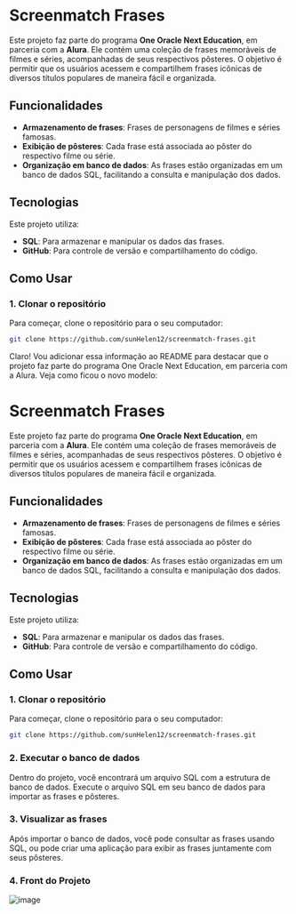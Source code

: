 # Screenmatch Frases

Este projeto faz parte do programa **One Oracle Next Education**, em parceria com a **Alura**. Ele contém uma coleção de frases memoráveis de filmes e séries, acompanhadas de seus respectivos pôsteres. O objetivo é permitir que os usuários acessem e compartilhem frases icônicas de diversos títulos populares de maneira fácil e organizada.

## Funcionalidades

- **Armazenamento de frases**: Frases de personagens de filmes e séries famosas.
- **Exibição de pôsteres**: Cada frase está associada ao pôster do respectivo filme ou série.
- **Organização em banco de dados**: As frases estão organizadas em um banco de dados SQL, facilitando a consulta e manipulação dos dados.

## Tecnologias

Este projeto utiliza:
- **SQL**: Para armazenar e manipular os dados das frases.
- **GitHub**: Para controle de versão e compartilhamento do código.

## Como Usar

### 1. Clonar o repositório

Para começar, clone o repositório para o seu computador:

```bash
git clone https://github.com/sunHelen12/screenmatch-frases.git
```
Claro! Vou adicionar essa informação ao README para destacar que o projeto faz parte do programa One Oracle Next Education, em parceria com a Alura. Veja como ficou o novo modelo:

# Screenmatch Frases

Este projeto faz parte do programa **One Oracle Next Education**, em parceria com a **Alura**. Ele contém uma coleção de frases memoráveis de filmes e séries, acompanhadas de seus respectivos pôsteres. O objetivo é permitir que os usuários acessem e compartilhem frases icônicas de diversos títulos populares de maneira fácil e organizada.

## Funcionalidades

- **Armazenamento de frases**: Frases de personagens de filmes e séries famosas.
- **Exibição de pôsteres**: Cada frase está associada ao pôster do respectivo filme ou série.
- **Organização em banco de dados**: As frases estão organizadas em um banco de dados SQL, facilitando a consulta e manipulação dos dados.

## Tecnologias

Este projeto utiliza:
- **SQL**: Para armazenar e manipular os dados das frases.
- **GitHub**: Para controle de versão e compartilhamento do código.

## Como Usar

### 1. Clonar o repositório

Para começar, clone o repositório para o seu computador:

```bash
git clone https://github.com/sunHelen12/screenmatch-frases.git
```
### 2. Executar o banco de dados

Dentro do projeto, você encontrará um arquivo SQL com a estrutura de banco de dados. Execute o arquivo SQL em seu banco de dados para importar as frases e pôsteres.

### 3. Visualizar as frases

Após importar o banco de dados, você pode consultar as frases usando SQL, ou pode criar uma aplicação para exibir as frases juntamente com seus pôsteres.

### 4. Front do Projeto

![image](https://github.com/user-attachments/assets/f0e59894-2b78-4a1d-9469-18b1329363e6)



